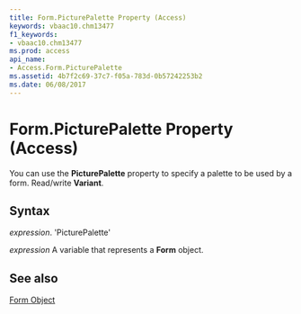 ```yaml
---
title: Form.PicturePalette Property (Access)
keywords: vbaac10.chm13477
f1_keywords:
- vbaac10.chm13477
ms.prod: access
api_name:
- Access.Form.PicturePalette
ms.assetid: 4b7f2c69-37c7-f05a-783d-0b57242253b2
ms.date: 06/08/2017
---
```



# Form.PicturePalette Property (Access)

You can use the  **PicturePalette** property to specify a palette to be used by a form. Read/write **Variant**.


## Syntax

 _expression_. 'PicturePalette'

 _expression_ A variable that represents a **Form** object.


## See also


[Form Object](Access.Form.md)

